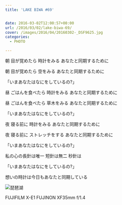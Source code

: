 ```yaml
---
title: 'LAKE BIWA #69'


date: 2016-03-02T12:00:57+00:00
url: /2016/03/02/lake-biwa-69/
cover: /images/2016/04/20160302-_DSF9625.jpg
categories:
  - PHOTO

---
```

<!--more-->
朝 目が覚めたら 時計をみる あなたと同期するために

朝 目が覚めたら 空をみる あなたと同期するために

「いまあなたはなにをしているの?」

昼 ごはんを食べたら 時計をみる あなたと同期するために

昼 ごはんを食べたら 草木をみる あなたと同期するために

「いまあなたはなにをしているの?」

夜 寝る前に 時計をみる あなたと同期するために

夜 寝る前に ストレッチをする あなたと同期するために

「いまあなたはなにをしているの?」

私の心の長針は唯一 短針は無二 秒針は

「いまあなたはなにをしているの?」

想いの時計は今日もあなたと同期している

![琵琶湖](/images/2016/04/20160302-_DSF9614.jpg "琵琶湖")

FUJIFILM X-E1 FUJINON XF35mm f/1.4
